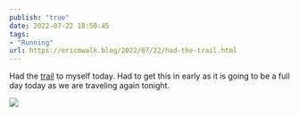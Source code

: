 ```yaml
---
publish: "true"
date: 2022-07-22 18:50:45
tags:
- "Running"
url: https://ericmwalk.blog/2022/07/22/had-the-trail.html
---
```

Had the [trail](http://www.strava.com/activities/7511124281) to myself today. Had to get this in early as it is going to be a full day today as we are traveling again tonight.


![](https://ericmwalk.blog/uploads/2022/f0a7dcddd7.jpg)